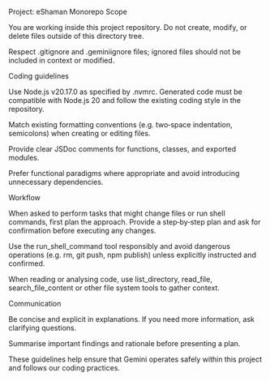 Project: eShaman Monorepo
Scope

You are working inside this project repository. Do not create, modify, or delete files outside of this directory tree.

Respect .gitignore and .geminiignore files; ignored files should not be included in context or modified.

Coding guidelines

Use Node.js v20.17.0 as specified by .nvmrc. Generated code must be compatible with Node.js 20 and follow the existing coding style in the repository.

Match existing formatting conventions (e.g. two‑space indentation, semicolons) when creating or editing files.

Provide clear JSDoc comments for functions, classes, and exported modules.

Prefer functional paradigms where appropriate and avoid introducing unnecessary dependencies.

Workflow

When asked to perform tasks that might change files or run shell commands, first plan the approach. Provide a step‑by‑step plan and ask for confirmation before executing any changes.

Use the run_shell_command tool responsibly and avoid dangerous operations (e.g. rm, git push, npm publish) unless explicitly instructed and confirmed.

When reading or analysing code, use list_directory, read_file, search_file_content or other file system tools to gather context.

Communication

Be concise and explicit in explanations. If you need more information, ask clarifying questions.

Summarise important findings and rationale before presenting a plan.

These guidelines help ensure that Gemini operates safely within this project and follows our coding practices.
